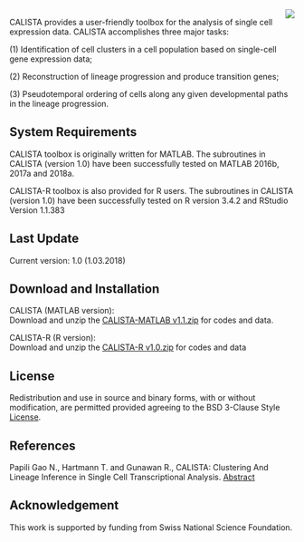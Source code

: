 <img style = "float: right;" src = "https://github.com/CABSEL/CALISTA/blob/master/calista.png">

CALISTA provides a user-friendly toolbox for the analysis of single cell expression data. CALISTA accomplishes three major tasks: 

(1)	Identification of cell clusters in a cell population based on single-cell gene expression data; 

(2)	Reconstruction of lineage progression and produce transition genes;

(3)	Pseudotemporal ordering of cells along any given developmental paths in the lineage progression.


## System Requirements

CALISTA toolbox is originally written for MATLAB. The subroutines in CALISTA (version 1.0) have been successfully tested on MATLAB 2016b,  2017a and 2018a. 

CALISTA-R toolbox is also provided for R users. The subroutines in CALISTA (version 1.0) have been successfully tested on R version 3.4.2 and RStudio Version 1.1.383

## Last Update
Current version: 1.0 (1.03.2018)

## Download and Installation

CALISTA (MATLAB version):    
Download and unzip the [CALISTA-MATLAB v1.1.zip](https://github.com/CABSEL/CALISTA.git) for codes and data.

CALISTA-R (R version):     
Download and unzip the [CALISTA-R v1.0.zip](https://github.com/CABSEL/CALISTA.git) for codes and data

## License
Redistribution and use in source and binary forms, with or without modification, are permitted provided agreeing to the BSD 3-Clause Style [License](https://github.com/CABSEL/CALISTA/blob/master/LICENSE).


## References
Papili Gao N., Hartmann T. and Gunawan R., CALISTA: Clustering And Lineage Inference in Single Cell Transcriptional Analysis. [Abstract](https://www.biorxiv.org/content/early/2018/01/31/257550)

## Acknowledgement
This work is supported by funding from Swiss National Science Foundation.

